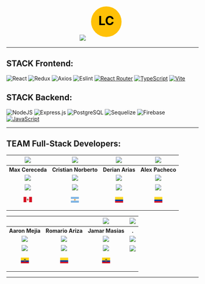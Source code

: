 
<div align="center">
<img src="https://i.ibb.co/61cCBJ7/Captura-de-pantalla-2023-06-29-050811-removebg-preview.png">
  <svg xmlns="http://www.w3.org/2000/svg" width="100" height="100" viewBox="0 0 100 100">
    <circle cx="50" cy="50" r="40" fill="#FFC107"/>
    <text x="50%" y="50%" dominant-baseline="middle" text-anchor="middle" fill="black" font-size="32px" font-weight="bold">LC</text>
  </svg>
</div>

<hr/>

## STACK Frontend:
![React](https://img.shields.io/badge/React-149eca?style=for-the-badge&logo=react&logoColor=fff) ![Redux](https://img.shields.io/badge/Redux-593D88?style=for-the-badge&logo=redux&logoColor=white) ![Axios](https://img.shields.io/badge/-Axios-671ddf?style=for-the-badge&logo=axios&logoColor=white) ![Eslint](https://img.shields.io/badge/EsLint-4B32C3?style=for-the-badge&logo=Eslint&logoColor=fff) [![React Router](https://img.shields.io/badge/React%20Router-CA4245?style=for-the-badge&logo=react-router&logoColor=white)](https://reactrouter.com/) [![TypeScript](https://img.shields.io/badge/TypeScript-007ACC?style=for-the-badge&logo=typescript&logoColor=white)](https://www.typescriptlang.org/) [![Vite](https://img.shields.io/badge/Vite-646CFF?style=for-the-badge&logo=vite&logoColor=white)](https://vitejs.dev/)



## STACK Backend:
![NodeJS](https://img.shields.io/badge/Node.js-6DA55F?style=for-the-badge&logo=Node.js&logoColor=white) ![Express.js](https://img.shields.io/badge/Express.js-%23404d59.svg?style=for-the-badge&logo=Express&logoColor=%2361DAFB) ![PostgreSQL](https://img.shields.io/badge/PostgreSQL-336791?style=for-the-badge&logo=postgresql&logoColor=white) ![Sequelize](https://img.shields.io/badge/Sequelize-52B0E7?style=for-the-badge&logo=sequelize&logoColor=white) ![Firebase](https://img.shields.io/badge/Firebase-FFCA28?style=for-the-badge&logo=firebase&logoColor=black) [![JavaScript](https://img.shields.io/badge/JavaScript-F7DF1E?style=for-the-badge&logo=javascript&logoColor=black)](https://developer.mozilla.org/en-US/docs/Web/JavaScript)


<hr/>

## TEAM Full-Stack Developers: 
| <img src="https://avatars.githubusercontent.com/u/120438097?s=96&v=4" width=80 /> | <img src="https://avatars.githubusercontent.com/u/119684114?v=4" width=80 /> | <img src="https://avatars.githubusercontent.com/u/120770749?v=4" width=80 /> | <img src="https://avatars.githubusercontent.com/u/117679048?v=4" width=80 /> | 
|:-:|:-:|:-:|:-:| 
| **Max Cereceda** | **Cristian Norberto** | **Derian Arias** | **Alex Pacheco** | <!---Github-->
| <a href="https://github.com/cereceda1991"><img src="https://img.shields.io/badge/github-%23121011.svg?&style=for-the-badge&logo=github&logoColor=white"/></a> | <a href="https://github.com/CrisPer1988"><img src="https://img.shields.io/badge/github-%23121011.svg?&style=for-the-badge&logo=github&logoColor=white"/></a> | <a href="https://github.com/derian-2022"><img src="https://img.shields.io/badge/github-%23121011.svg?&style=for-the-badge&logo=github&logoColor=white"/></a> | <a href="https://github.com/alpachm"><img src="https://img.shields.io/badge/github-%23121011.svg?&style=for-the-badge&logo=github&logoColor=white"/></a> |<!---LinkedIn-->
| <a href="https://www.linkedin.com/in/maxcereceda/"><img src="https://img.shields.io/badge/linkedin%20-%230077B5.svg?&style=for-the-badge&logo=linkedin&logoColor=white"/><p></a><img src="/public/flags/pe.png"/></p> | <a href="https://www.linkedin.com/in/cristian-norberto-perez-2b1b52260/"><img src="https://img.shields.io/badge/linkedin%20-%230077B5.svg?&style=for-the-badge&logo=linkedin&logoColor=white"/></a><p><img src="/public/flags/AR.png"/></p> | <a href="https://www.linkedin.com/in/derian-development/"><img src="https://img.shields.io/badge/linkedin%20-%230077B5.svg?&style=for-the-badge&logo=linkedin&logoColor=white"/></a><p><img src="/public/flags/CO.png"/></p> | <a href="https://www.linkedin.com/in/alexjpachecom/"><img src="https://img.shields.io/badge/linkedin%20-%230077B5.svg?&style=for-the-badge&logo=linkedin&logoColor=white"/><p><img src="/public/flags/CO.png"/></p> |

| <img src="" width=80/> | <img src="" width=80 /> | <img src="https://avatars.githubusercontent.com/u/118407228?v=4" width=80 /> | <img src="h" width=80 /> | 
|:-:|:-:|:-:|:-:|
| **Aaron Mejia** | **Romario Ariza** | **Jamar Masias** | **.** | 
| <a href=""><img src="https://img.shields.io/badge/github-%23121011.svg?&style=for-the-badge&logo=github&logoColor=white"/></a> | <a href=""><img src="https://img.shields.io/badge/github-%23121011.svg?&style=for-the-badge&logo=github&logoColor=white"/></a> | <a href="https://github.com/jammar24"><img src="https://img.shields.io/badge/github-%23121011.svg?&style=for-the-badge&logo=github&logoColor=white"/></a> | <a href=""><img src="https://img.shields.io/badge/github-%23121011.svg?&style=for-the-badge&logo=github&logoColor=white"/></a> | <a href="https://github.com/Gasnis"><img src="https://img.shields.io/badge/github-%23121011.svg?&style=for-the-badge&logo=github&logoColor=white"/></a> |
| <a href="https://www.linkedin.com/in/aaron-mejia-317b52260/"><img src="https://img.shields.io/badge/linkedin%20-%230077B5.svg?&style=for-the-badge&logo=linkedin&logoColor=white"/></a><p><img src="/public//flags/EC.png"/></p> | <a href="https://www.linkedin.com/in/romario-ariza-428b53260/"><img src="https://img.shields.io/badge/linkedin%20-%230077B5.svg?&style=for-the-badge&logo=linkedin&logoColor=white"/></a><p><img src="/public/flags/CO.png"/></p> | <a href="https://www.linkedin.com/in/%F0%9D%91%B1%F0%9D%92%82%F0%9D%92%8E%F0%9D%92%82%F0%9D%92%93-%F0%9D%91%B6%F0%9D%92%85%F0%9D%92%82%F0%9D%92%8D%F0%9D%92%8A%F0%9D%92%94-%F0%9D%91%B4%F0%9D%92%82%F0%9D%92%94%F0%9D%92%8A%F0%9D%92%82%F0%9D%92%94-%F0%9D%91%AF%F0%9D%92%96%F0%9D%92%93%F0%9D%92%95%F0%9D%92%82%F0%9D%92%85%F0%9D%92%90-26b430254/"><img src="https://img.shields.io/badge/linkedin%20-%230077B5.svg?&style=for-the-badge&logo=linkedin&logoColor=white"/></a><p><img src="/public/flags/EC.png"/></p> | <a href=""><img src="https://img.shields.io/badge/linkedin%20-%230077B5.svg?&style=for-the-badge&logo=linkedin&logoColor=white"/></a><p><img src=""/></p> | 
<hr/>

